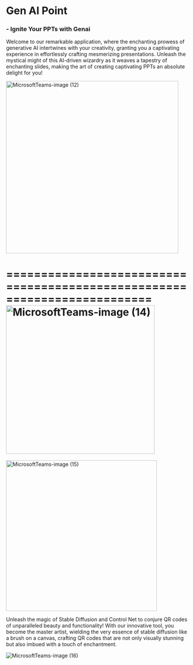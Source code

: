 # Gen AI Point
### - Ignite Your PPTs with Genai

Welcome to our remarkable application, where the enchanting prowess of generative AI intertwines with your creativity, granting you a captivating experience in effortlessly crafting mesmerizing presentations. Unleash the mystical might of this AI-driven wizardry as it weaves a tapestry of enchanting slides, making the art of creating captivating PPTs an absolute delight for you!

<img width="471" alt="MicrosoftTeams-image (12)" src="https://github.com/enigmatic-shadow/GenAI_Point/assets/127108567/90e93024-7fae-4d15-bdda-3ba13fc966a5">

=========================================================================
<img width="406" alt="MicrosoftTeams-image (14)" src="https://github.com/enigmatic-shadow/GenAI_Point/assets/127108567/61b954a3-f4b9-4643-ae97-f66b31cbf7c4">
=========================================================================
<img width="412" alt="MicrosoftTeams-image (15)" src="https://github.com/enigmatic-shadow/GenAI_Point/assets/127108567/16155e0b-ba21-4edd-bbdf-81d7d6861527">

Unleash the magic of Stable Diffusion and Control Net to conjure QR codes of unparalleled beauty and functionality! With our innovative tool, you become the master artist, wielding the very essence of stable diffusion like a brush on a canvas, crafting QR codes that are not only visually stunning but also imbued with a touch of enchantment.

![MicrosoftTeams-image (16)](https://github.com/enigmatic-shadow/GenAI_Point/assets/127108567/95449dc0-0a4e-4dd4-ae15-65fe21b865e6)

